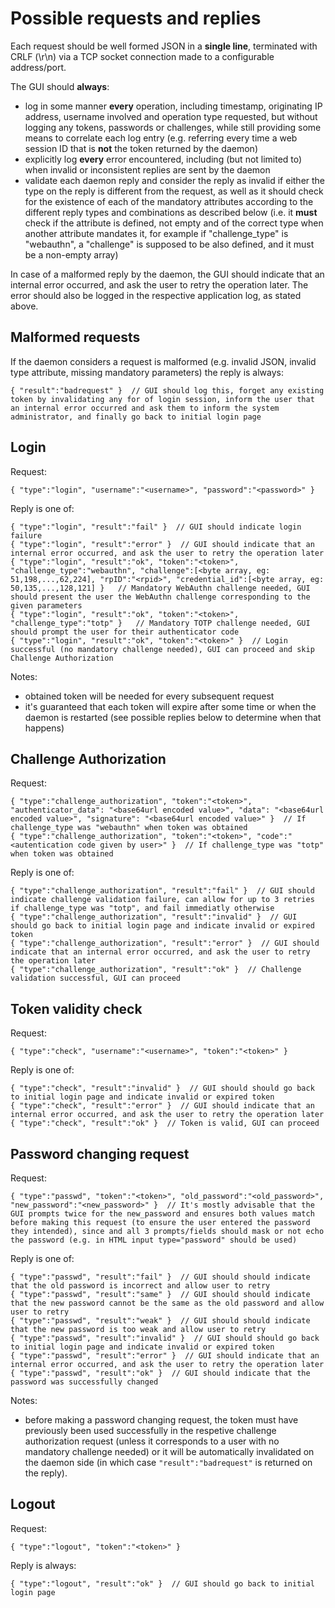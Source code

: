 # Possible requests and replies

Each request should be well formed JSON in a **single line**, terminated with CRLF (\r\n) via a TCP socket connection made to a configurable address/port.

The GUI should **always**:
- log in some manner **every** operation, including timestamp, originating IP address, username involved and operation type requested, but without logging any tokens, passwords or challenges, while still providing some means to correlate each log entry (e.g. referring every time a web session ID that is **not** the token returned by the daemon)
- explicitly log **every** error encountered, including (but not limited to) when invalid or inconsistent replies are sent by the daemon
- validate each daemon reply and consider the reply as invalid if either the type on the reply is different from the request, as well as it should check for the existence of each of the mandatory attributes according to the different reply types and combinations as described below (i.e. it **must** check if the attribute is defined, not empty and of the correct type when another attribute mandates it, for example if "challenge_type" is "webauthn", a "challenge" is supposed to be also defined, and it must be a non-empty array)

In case of a malformed reply by the daemon, the GUI should indicate that an internal error occurred, and ask the user to retry the operation later. The error should also be logged in the respective application log, as stated above.


## Malformed requests

If the daemon considers a request is malformed (e.g. invalid JSON, invalid type attribute, missing mandatory parameters) the reply is always:
```
{ "result":"badrequest" }  // GUI should log this, forget any existing token by invalidating any for of login session, inform the user that an internal error occurred and ask them to inform the system administrator, and finally go back to initial login page
```


## Login

Request:
```
{ "type":"login", "username":"<username>", "password":"<password>" }
```

Reply is one of:
```
{ "type":"login", "result":"fail" }  // GUI should indicate login failure
{ "type":"login", "result":"error" }  // GUI should indicate that an internal error occurred, and ask the user to retry the operation later
{ "type":"login", "result":"ok", "token":"<token>", "challenge_type":"webauthn", "challenge":[<byte array, eg: 51,198,...,62,224], "rpID":"<rpid>", "credential_id":[<byte array, eg: 50,135,...,128,121] }   // Mandatory WebAuthn challenge needed, GUI should present the user the WebAuthn challenge corresponding to the given parameters
{ "type":"login", "result":"ok", "token":"<token>", "challenge_type":"totp" }   // Mandatory TOTP challenge needed, GUI should prompt the user for their authenticator code
{ "type":"login", "result":"ok", "token":"<token>" }  // Login successful (no mandatory challenge needed), GUI can proceed and skip Challenge Authorization
```

Notes:
- obtained token will be needed for every subsequent request
- it's guaranteed that each token will expire after some time or when the daemon is restarted (see possible replies below to determine when that happens)


## Challenge Authorization

Request:
```
{ "type":"challenge_authorization", "token":"<token>", "authenticator_data": "<base64url encoded value>", "data": "<base64url encoded value>", "signature": "<base64url encoded value>" }  // If challenge_type was "webauthn" when token was obtained
{ "type":"challenge_authorization", "token":"<token>", "code":"<autentication code given by user>" }  // If challenge_type was "totp" when token was obtained
```

Reply is one of:
```
{ "type":"challenge_authorization", "result":"fail" }  // GUI should indicate challenge validation failure, can allow for up to 3 retries if challenge_type was "totp", and fail immediatly otherwise
{ "type":"challenge_authorization", "result":"invalid" }  // GUI should go back to initial login page and indicate invalid or expired token
{ "type":"challenge_authorization", "result":"error" }  // GUI should indicate that an internal error occurred, and ask the user to retry the operation later
{ "type":"challenge_authorization", "result":"ok" }  // Challenge validation successful, GUI can proceed
```


## Token validity check

Request:
```
{ "type":"check", "username":"<username>", "token":"<token>" }
```

Reply is one of:
```
{ "type":"check", "result":"invalid" }  // GUI should should go back to initial login page and indicate invalid or expired token
{ "type":"check", "result":"error" }  // GUI should indicate that an internal error occurred, and ask the user to retry the operation later
{ "type":"check", "result":"ok" }  // Token is valid, GUI can proceed
```


## Password changing request

Request:
```
{ "type":"passwd", "token":"<token>", "old_password":"<old_password>", "new_password":"<new_password>" }  // It's mostly advisable that the GUI prompts twice for the new_password and ensures both values match before making this request (to ensure the user entered the password they intended), since and all 3 prompts/fields should mask or not echo the password (e.g. in HTML input type="password" should be used)
```

Reply is one of:
```
{ "type":"passwd", "result":"fail" }  // GUI should should indicate that the old password is incorrect and allow user to retry
{ "type":"passwd", "result":"same" }  // GUI should should indicate that the new password cannot be the same as the old password and allow user to retry
{ "type":"passwd", "result":"weak" }  // GUI should should indicate that the new password is too weak and allow user to retry
{ "type":"passwd", "result":"invalid" }  // GUI should should go back to initial login page and indicate invalid or expired token
{ "type":"passwd", "result":"error" }  // GUI should indicate that an internal error occurred, and ask the user to retry the operation later
{ "type":"passwd", "result":"ok" }  // GUI should indicate that the password was successfully changed
```

Notes:
- before making a password changing request, the token must have previously been used successfully in the respetive challenge authorization request (unless it corresponds to a user with no mandatory challenge needed) or it will be automatically invalidated on the daemon side (in which case `"result":"badrequest"` is returned on the reply).


## Logout

Request:
```
{ "type":"logout", "token":"<token>" }
```

Reply is always:
```
{ "type":"logout", "result":"ok" }  // GUI should go back to initial login page
```
